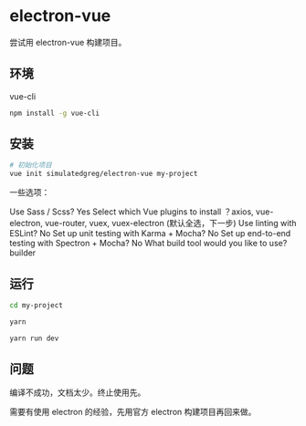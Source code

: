 # electron-vue

尝试用 electron-vue 构建项目。

## 环境

vue-cli 

```bash
npm install -g vue-cli
```

## 安装

```bash
# 初始化项目
vue init simulatedgreg/electron-vue my-project
```

一些选项：

Use Sass / Scss? Yes
Select which Vue plugins to install ？axios, vue-electron, vue-router, vuex, vuex-electron (默认全选，下一步)
Use linting with ESLint? 	No
Set up unit testing with Karma + Mocha?	 No
Set up end-to-end testing with Spectron + Mocha?	 No
What build tool would you like to use? 	builder

## 运行

```bash
cd my-project

yarn

yarn run dev
```

## 问题

编译不成功，文档太少。终止使用先。

需要有使用 electron 的经验，先用官方 electron 构建项目再回来做。